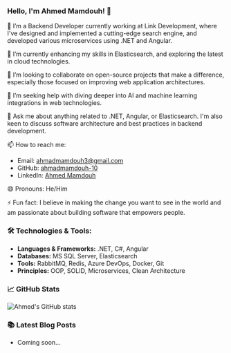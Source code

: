 ### Hello, I'm Ahmed Mamdouh! 👋

🔭 I’m a Backend Developer currently working at Link Development, where I've designed and implemented a cutting-edge search engine, and developed various microservices using .NET and Angular.

🌱 I’m currently enhancing my skills in Elasticsearch, and exploring the latest in cloud technologies.

👯 I’m looking to collaborate on open-source projects that make a difference, especially those focused on improving web application architectures.

🤝 I’m seeking help with diving deeper into AI and machine learning integrations in web technologies.

💬 Ask me about anything related to .NET, Angular, or Elasticsearch. I'm also keen to discuss software architecture and best practices in backend development.

📫 How to reach me: 
   - Email: [ahmadmamdouh3@gmail.com](mailto:ahmadmamdouh3@gmail.com)
   - GitHub: [ahmadmamdouh-10](https://github.com/ahmadmamdouh-10)
   - LinkedIn: [Ahmed Mamdouh](https://www.linkedin.com/in/ahmed-mamdouh-812a26130)

😄 Pronouns: He/Him

⚡ Fun fact: I believe in making the change you want to see in the world and am passionate about building software that empowers people.

### 🛠️ Technologies & Tools:
- **Languages & Frameworks:** .NET, C#, Angular
- **Databases:** MS SQL Server, Elasticsearch
- **Tools:** RabbitMQ, Redis, Azure DevOps, Docker, Git
- **Principles:** OOP, SOLID, Microservices, Clean Architecture

### 📈 GitHub Stats
![Ahmed's GitHub stats](https://github-readme-stats.vercel.app/api?username=ahmadmamdouh-10&show_icons=true&theme=radical)

### 📚 Latest Blog Posts
- Coming soon...

